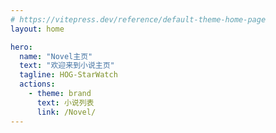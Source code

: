 ```yaml
---
# https://vitepress.dev/reference/default-theme-home-page
layout: home

hero:
  name: "Novel主页"
  text: "欢迎来到小说主页"
  tagline: HOG-StarWatch
  actions:
    - theme: brand
      text: 小说列表
      link: /Novel/
---
```


